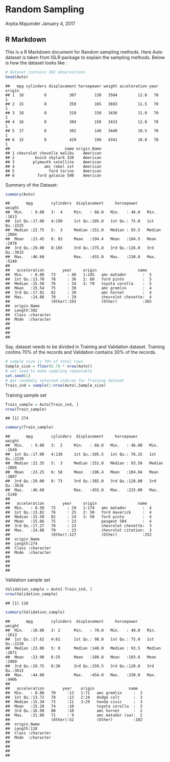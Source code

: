 Random Sampling
================
Arpita Majumder
January 4, 2017

R Markdown
----------

This is a R Markdown document for Random sampling methods. Here Auto dataset is taken from ISLR package to explain the sampling methods. Below is how the dataset looks like :

``` r
# dataset contains 392 observations
head(Auto)
```

    ##   mpg cylinders displacement horsepower weight acceleration year origin
    ## 1  18         8          307        130   3504         12.0   70      1
    ## 2  15         8          350        165   3693         11.5   70      1
    ## 3  18         8          318        150   3436         11.0   70      1
    ## 4  16         8          304        150   3433         12.0   70      1
    ## 5  17         8          302        140   3449         10.5   70      1
    ## 6  15         8          429        198   4341         10.0   70      1
    ##                        name origin_Name
    ## 1 chevrolet chevelle malibu    American
    ## 2         buick skylark 320    American
    ## 3        plymouth satellite    American
    ## 4             amc rebel sst    American
    ## 5               ford torino    American
    ## 6          ford galaxie 500    American

Summary of the Dataset:

``` r
summary(Auto)
```

    ##       mpg        cylinders  displacement     horsepower        weight    
    ##  Min.   : 9.00   3:  4     Min.   : 68.0   Min.   : 46.0   Min.   :1613  
    ##  1st Qu.:17.00   4:199     1st Qu.:105.0   1st Qu.: 75.0   1st Qu.:2225  
    ##  Median :22.75   5:  3     Median :151.0   Median : 93.5   Median :2804  
    ##  Mean   :23.45   6: 83     Mean   :194.4   Mean   :104.5   Mean   :2978  
    ##  3rd Qu.:29.00   8:103     3rd Qu.:275.8   3rd Qu.:126.0   3rd Qu.:3615  
    ##  Max.   :46.60             Max.   :455.0   Max.   :230.0   Max.   :5140  
    ##                                                                          
    ##   acceleration        year     origin                  name    
    ##  Min.   : 8.00   73     : 40   1:245   amc matador       :  5  
    ##  1st Qu.:13.78   78     : 36   2: 68   ford pinto        :  5  
    ##  Median :15.50   76     : 34   3: 79   toyota corolla    :  5  
    ##  Mean   :15.54   75     : 30           amc gremlin       :  4  
    ##  3rd Qu.:17.02   82     : 30           amc hornet        :  4  
    ##  Max.   :24.80   70     : 29           chevrolet chevette:  4  
    ##                  (Other):193           (Other)           :365  
    ##  origin_Name       
    ##  Length:392        
    ##  Class :character  
    ##  Mode  :character  
    ##                    
    ##                    
    ##                    
    ## 

Say, dataset needs to be divided in Training and Validation dataset. Training contins 70% of the records and Validation contains 30% of the records.

``` r
# sample size is 70% of total rows
Sample_size = floor(0.70 * nrow(Auto))
# set seed to make sampling repeatable
set.seed(1)
# get randomly selected indices for Training dataset
Train_ind = sample(1:nrow(Auto),Sample_size)
```

Training sample set

``` r
Train_sample = Auto[Train_ind, ]
nrow(Train_sample)
```

    ## [1] 274

``` r
summary(Train_sample)
```

    ##       mpg        cylinders  displacement     horsepower         weight    
    ##  Min.   : 9.00   3:  2     Min.   : 68.0   Min.   : 46.00   Min.   :1649  
    ##  1st Qu.:17.00   4:138     1st Qu.:105.5   1st Qu.: 76.25   1st Qu.:2239  
    ##  Median :22.35   5:  3     Median :151.0   Median : 93.50   Median :2866  
    ##  Mean   :23.25   6: 58     Mean   :196.4   Mean   :104.84   Mean   :3007  
    ##  3rd Qu.:29.00   8: 73     3rd Qu.:302.0   3rd Qu.:128.00   3rd Qu.:3616  
    ##  Max.   :46.60             Max.   :455.0   Max.   :225.00   Max.   :5140  
    ##                                                                           
    ##   acceleration        year     origin                  name    
    ##  Min.   : 8.50   73     : 29   1:174   amc matador       :  4  
    ##  1st Qu.:13.82   76     : 25   2: 50   ford maverick     :  4  
    ##  Median :15.50   82     : 24   3: 50   ford pinto        :  4  
    ##  Mean   :15.66   75     : 23           peugeot 504       :  4  
    ##  3rd Qu.:17.27   78     : 23           chevrolet chevette:  3  
    ##  Max.   :24.80   79     : 23           chevrolet citation:  3  
    ##                  (Other):127           (Other)           :252  
    ##  origin_Name       
    ##  Length:274        
    ##  Class :character  
    ##  Mode  :character  
    ##                    
    ##                    
    ##                    
    ## 

Validation sample set

``` r
Validation_sample = Auto[-Train_ind, ]
nrow(Validation_sample)
```

    ## [1] 118

``` r
summary(Validation_sample)
```

    ##       mpg        cylinders  displacement     horsepower        weight    
    ##  Min.   :10.00   3: 2      Min.   : 70.0   Min.   : 48.0   Min.   :1613  
    ##  1st Qu.:17.62   4:61      1st Qu.: 98.0   1st Qu.: 75.0   1st Qu.:2220  
    ##  Median :23.00   5: 0      Median :140.0   Median : 93.5   Median :2671  
    ##  Mean   :23.90   6:25      Mean   :189.8   Mean   :103.6   Mean   :2909  
    ##  3rd Qu.:29.75   8:30      3rd Qu.:259.5   3rd Qu.:120.0   3rd Qu.:3612  
    ##  Max.   :44.60             Max.   :454.0   Max.   :230.0   Max.   :4906  
    ##                                                                          
    ##   acceleration        year    origin               name    
    ##  Min.   : 8.00   70     :13   1:71   amc gremlin     :  3  
    ##  1st Qu.:13.72   78     :13   2:18   dodge colt      :  3  
    ##  Median :15.30   73     :11   3:29   honda civic     :  3  
    ##  Mean   :15.28   74     :10          toyota corolla  :  3  
    ##  3rd Qu.:16.90   80     :10          amc hornet      :  2  
    ##  Max.   :21.80   71     : 9          amc matador (sw):  2  
    ##                  (Other):52          (Other)         :102  
    ##  origin_Name       
    ##  Length:118        
    ##  Class :character  
    ##  Mode  :character  
    ##                    
    ##                    
    ##                    
    ##
